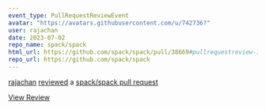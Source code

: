```yaml
---
event_type: PullRequestReviewEvent
avatar: "https://avatars.githubusercontent.com/u/742736?"
user: rajachan
date: 2023-07-02
repo_name: spack/spack
html_url: https://github.com/spack/spack/pull/38669#pullrequestreview-1509637498
repo_url: https://github.com/spack/spack
---
```


<a href='https://github.com/rajachan' target='_blank'>rajachan</a> <a href='https://github.com/spack/spack/pull/38669#pullrequestreview-1509637498' target='_blank'>reviewed</a> a <a href='https://github.com/spack/spack/pull/38669' target='_blank'>spack/spack pull request</a>

<small></small>

<a href='https://github.com/spack/spack/pull/38669#pullrequestreview-1509637498' target='_blank'>View Review</a>